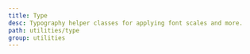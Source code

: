 ```yaml
---
title: Type 
desc: Typography helper classes for applying font scales and more.
path: utilities/type
group: utilities
---
```


